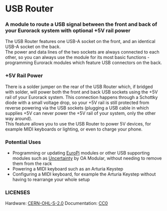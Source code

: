 # USB Router
### A module to route a USB signal between the front and back of your Eurorack system with optional +5V rail power

The USB Router features one USB-A socket on the front, and an identical USB-A socket on the back.  
The power and data lines of the two sockets are always connected to each other, so you can always use the module for its most basic functions - programming Eurorack modules which feature USB connectors on the back.

### +5V Rail Power
There is a solder jumper on the rear of the USB Router which, if bridged with solder, will power both the front and back USB sockets using the +5V rail of your Eurorack system. This connection happens through a Schottky diode with a small voltage drop, so your +5V rail is still protected from reverse powering via the USB sockets (plugging a USB cable in which supplies +5V can never power the +5V rail of your system, only the other way around).  
This feature allows you to use the USB Router to power 5V devices, for example MIDI keyboards or lighting, or even to charge your phone.

### Potential Uses
- Programming or updating [EuroPi](https://github.com/Allen-Synthesis/EuroPi) modules or other USB supporting modules such as [Uncertainty](https://oamodular.org/products/uncertainty) by OA Modular, without needing to remove them from the rack
- Powering a MIDI keyboard such as an Arturia Keystep
- Configuring a MIDI keyboard, for example the Arturia Keystep without having to rearrange your whole setup


### LICENSES
Hardware: [CERN-OHL-S-2.0](https://spdx.org/licenses/CERN-OHL-S-2.0.html)
Documentation: [CC0](https://creativecommons.org/share-your-work/public-domain/cc0/)
